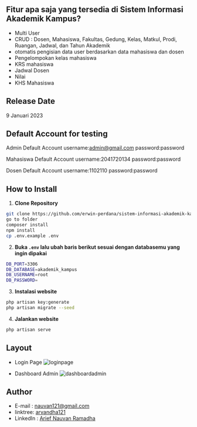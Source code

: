 ## Fitur apa saja yang tersedia di Sistem Informasi Akademik Kampus?

- Multi User
- CRUD : Dosen, Mahasiswa, Fakultas, Gedung, Kelas, Matkul, Prodi, Ruangan, Jadwal, dan Tahun Akademik
- otomatis pengisian data user berdasarkan data mahasiswa dan dosen
- Pengelompokan kelas mahasiswa
- KRS mahasiswa
- Jadwal Dosen
- Nilai
- KHS Mahasiswa

## Release Date

9 Januari 2023

## Default Account for testing

Admin Default Account
username:admin@gmail.com
password:password

Mahasiswa Default Account
username:2041720134
password:password

Dosen Default Account
username:1102110
password:password

## How to Install

1. **Clone Repository**

```bash
git clone https://github.com/erwin-perdana/sistem-informasi-akademik-kampus-laravel.git
go to folder
composer install
npm install
cp .env.example .env
```

2. **Buka `.env` lalu ubah baris berikut sesuai dengan databasemu yang ingin dipakai**

```bash
DB_PORT=3306
DB_DATABASE=akademik_kampus
DB_USERNAME=root
DB_PASSWORD=
```

3. **Instalasi website**

```bash
php artisan key:generate
php artisan migrate --seed
```

4. **Jalankan website**

```bash
php artisan serve
```

## Layout
- Login Page
![loginpage](https://user-images.githubusercontent.com/85327119/211337348-9cf77180-d9e4-4936-973b-2734f2cf2cdd.jpg)

- Dashboard Admin
![dashboardadmin](https://user-images.githubusercontent.com/85327119/211338356-5e655537-cbe0-4260-ad0c-7e959682c823.jpg)

## Author

- E-mail : nauvan121@gmail.com
- linktree: <a href="https://linktr.ee/arvandha121">arvandha121</a>
- LinkedIn : <a href="https://www.linkedin.com/in/arief-nauvan-2b436224a/">Arief Nauvan Ramadha</a>
